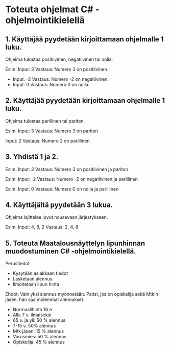 # Toteuta ohjelmat C# -ohjelmointikielellä

## 1. Käyttäjää pyydetään kirjoittamaan ohjelmalle 1 luku.

Ohjelma tulostaa positiivinen, negatiivinen tai nolla.

Esim. Input: 3 Vastaus: Numero 3 on positiivinen.

 *  Input: -2 Vastaus: Numero -2 on negatiivinen.
 *  Input: 0 Vastaus: Numero 0 on nolla.

## 2. Käyttäjää pyydetään kirjoittamaan ohjelmalle 1 luku.

Ohjelma tulostaa parillinen tai pariton.

Esim. Input: 3 Vastaus: Numero 3 on pariton

Input: 2 Vastaus: Numero 2 on parillinen

## 3. Yhdistä 1 ja 2.

Esim. Input: 3 Vastaus: Numero 3 on positiivinen ja pariton

Esim. Input: -2 Vastaus: Numero -2 on negatiivinen ja parillinen

Esim. Input: 0 Vastaus: Numero 0 on nolla ja parillinen

## 4. Käyttäjältä pyydetään 3 lukua.

Ohjelma lajittelee luvut nousevaan järjestykseen.

Esim. Input: 4, 8, 2 Vastaus: 2, 4, 8

## 5. Toteuta Maatalousnäyttelyn lipunhinnan muodostuminen C# -ohjelmointikielellä.

Perustiedot

- Kysytään asiakkaan tiedot
- Lasketaan alennus
- Ilmoitetaan lipun hinta

Ehdot: Vain yksi alennus myönnetään. Paitsi, jos on opiskelija sekä Mtk:n jäsen, hän saa molemmat alennukset.

- Normaalihinta 16 e
- Alle 7 v. ilmaiseksi
- 65 v. ja yli: 50 % alennus
- 7-15 v. 50% alennus
- Mtk jäsen: 15 % alennus
- Varusmies: 50 % alennus
- Opiskelija: 45 % alennus
